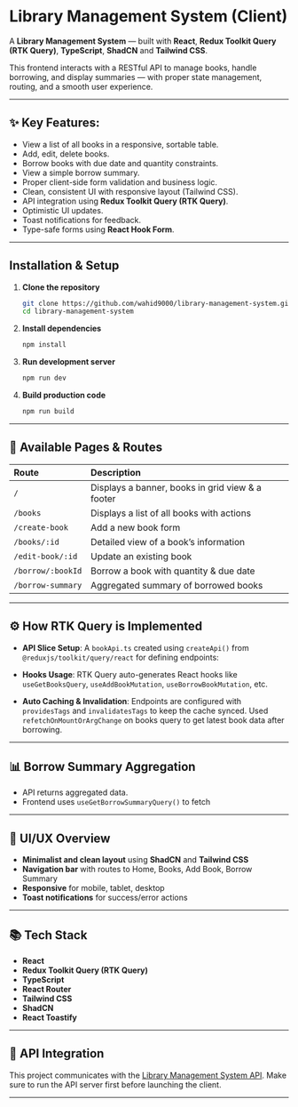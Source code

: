 
# Library Management System (Client)

A **Library Management System** — built with **React**, **Redux Toolkit Query (RTK Query)**, **TypeScript**, **ShadCN** and **Tailwind CSS**.

This frontend interacts with a RESTful API to manage books, handle borrowing, and display summaries — with proper state management, routing, and a smooth user experience.

---

## ✨ Key Features:

- View a list of all books in a responsive, sortable table.
- Add, edit, delete books.
- Borrow books with due date and quantity constraints.
- View a simple borrow summary.
- Proper client-side form validation and business logic.
- Clean, consistent UI with responsive layout (Tailwind CSS).
- API integration using **Redux Toolkit Query (RTK Query)**.
- Optimistic UI updates.
- Toast notifications for feedback.
- Type-safe forms using **React Hook Form**.

---

## Installation & Setup

1. **Clone the repository**
   ```bash
   git clone https://github.com/wahid9000/library-management-system.git
   cd library-management-system
   ```

2. **Install dependencies**
   ```bash
   npm install
   ```

3. **Run development server**
   ```bash
   npm run dev
   ```

4. **Build production code**
   ```bash
   npm run build
   ```

---

## 📖 Available Pages & Routes

| Route                | Description                              |
|:---------------------|:------------------------------------------|
| `/`                  | Displays a banner, books in grid view & a footer |
| `/books`             | Displays a list of all books with actions |
| `/create-book`       | Add a new book form                       |
| `/books/:id`         | Detailed view of a book’s information     |
| `/edit-book/:id`     | Update an existing book                   |
| `/borrow/:bookId`    | Borrow a book with quantity & due date     |
| `/borrow-summary`    | Aggregated summary of borrowed books       |

---

## ⚙️ How RTK Query is Implemented

- **API Slice Setup**:
  A `bookApi.ts` created using `createApi()` from `@reduxjs/toolkit/query/react` for defining endpoints:

- **Hooks Usage**:
  RTK Query auto-generates React hooks like `useGetBooksQuery`, `useAddBookMutation`, `useBorrowBookMutation`, etc.

- **Auto Caching & Invalidation**:
  Endpoints are configured with `providesTags` and `invalidatesTags` to keep the cache synced. Used `refetchOnMountOrArgChange` on books query to get latest book data after borrowing.

---

## 📊 Borrow Summary Aggregation

- API returns aggregated data.
- Frontend uses `useGetBorrowSummaryQuery()` to fetch

---

## 🎨 UI/UX Overview

- **Minimalist and clean layout** using **ShadCN** and **Tailwind CSS**
- **Navigation bar** with routes to Home, Books, Add Book, Borrow Summary
- **Responsive** for mobile, tablet, desktop
- **Toast notifications** for success/error actions

---

## 📚 Tech Stack

- **React**
- **Redux Toolkit Query (RTK Query)**
- **TypeScript**
- **React Router**
- **Tailwind CSS**
- **ShadCN**
- **React Toastify**

---

## 📑 API Integration

This project communicates with the [Library Management System API](https://github.com/wahid9000/library-management-system-api.git). Make sure to run the API server first before launching the client.

---
